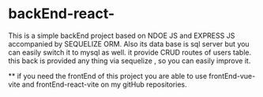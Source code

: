 # backEnd-react-
This is a simple backEnd project based on NDOE JS and EXPRESS JS accompanied by SEQUELIZE ORM.
Also its data base is sql server but you can easily switch it to mysql as well.
it provide CRUD routes of users table.
this back is provided any thing via sequelize , so you can easily improve it.

** if you need the frontEnd of this project you are able to use frontEnd-vue-vite and frontEnd-react-vite on my gitHub repositories.
